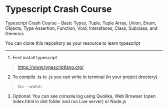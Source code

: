 # Typescript Crash Course
Typescript Crash Course - Basic Types, Tuple, Tuple Array, Union, Enum, Objects, Type Assertion, Function, Void, Interafaces, Class, Subclass, and Generics

You can clone this repository as your resource to learn typescript

---

1. First install typescript
> https://www.typescriptlang.org/
2. To compile .ts to .js you can write in terminal (in your project drectory)
> tsc --watch
3. Optional: You can see console.log using Quokka, Web Browser (open index.html in dist folder and run Live server) or Node.js
